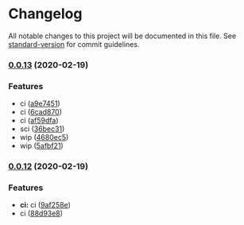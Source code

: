 # Changelog

All notable changes to this project will be documented in this file. See [standard-version](https://github.com/conventional-changelog/standard-version) for commit guidelines.

### [0.0.13](https://github.com/flocasts/flo-scss/compare/v0.0.12...v0.0.13) (2020-02-19)


### Features

* ci ([a9e7451](https://github.com/flocasts/flo-scss/commit/a9e74519cf5b0b695c5a975340eef29364c84cd1))
* ci ([6cad870](https://github.com/flocasts/flo-scss/commit/6cad8700af440597191abb048b4ebd074e790eb7))
* ci ([af59dfa](https://github.com/flocasts/flo-scss/commit/af59dfa9bd6a4919ac656f9b776fbeed2f04de1c))
* sci ([36bec31](https://github.com/flocasts/flo-scss/commit/36bec316acdd19aa242fbcaa970bb3c535dc6fb2))
* wip ([4680ec5](https://github.com/flocasts/flo-scss/commit/4680ec593ddc9ba0196ec9cf6b89096af51e1024))
* wip ([5afbf21](https://github.com/flocasts/flo-scss/commit/5afbf21bb53e46b47917b2d83d60377f17ece009))

### [0.0.12](https://github.com/flocasts/flo-scss/compare/v0.0.10...v0.0.12) (2020-02-19)


### Features

* **ci:** ci ([9af258e](https://github.com/flocasts/flo-scss/commit/9af258e83aaaacf5ee4ae3f4defff6bd5a5433a4))
* ci ([88d93e8](https://github.com/flocasts/flo-scss/commit/88d93e8fda8162ca2e7ca5e8350ee88a96b51b12))
